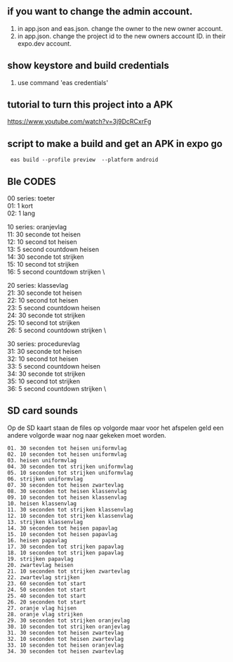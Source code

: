 
## if you want to change the admin account.
1. in app.json and eas.json. change the owner to the new owner account.
2. in app.json. change the project id to the new owners account ID. in their expo.dev account.



## show keystore and build credentials
1.   use command 'eas credentials'


## tutorial to turn this project into a APK
https://www.youtube.com/watch?v=3j9DcRCxrFg


## script to make a build and get an APK in expo go
```
 eas build --profile preview  --platform android
```

## Ble CODES

00 series: toeter \
    01:  1 kort \
    02:  1 lang 
    
10 series: oranjevlag \
    11:    30 seconde tot heisen \
    12:    10 second tot heisen \
    13:    5 second countdown heisen \
    14:    30 seconde tot strijken \
    15:    10 second tot strijken \
    16:    5 second countdown strijken \

20 series: klassevlag \
    21:    30 seconde tot heisen \
    22:    10 second tot heisen \
    23:    5 second countdown heisen \
    24:    30 seconde tot strijken \
    25:    10 second tot strijken \
    26:    5 second countdown strijken \

30 series: procedurevlag \
    31:    30 seconde tot heisen \
    32:    10 second tot heisen \
    33:    5 second countdown heisen \
    34:    30 seconde tot strijken \
    35:    10 second tot strijken \
    36:    5 second countdown strijken \

## SD card sounds 

Op de SD kaart staan de files op volgorde maar voor het afspelen geld een andere volgorde waar nog naar gekeken moet worden.

    01. 30 seconden tot heisen uniformvlag
    02. 10 seconden tot heisen uniformvlag
    03. heisen uniformvlag
    04. 30 seconden tot strijken uniformvlag
    05. 10 seconden tot strijken uniformvlag
    06. strijken uniformvlag
    07. 30 seconden tot heisen zwartevlag
    08. 30 seconden tot heisen klassenvlag
    09. 10 seconden tot heisen klassenvlag
    10. heisen klassenvlag
    11. 30 seconden tot strijken klassenvlag
    12. 10 seconden tot strijken klassenvlag
    13. strijken klassenvlag
    14. 30 seconden tot heisen papavlag
    15. 10 seconden tot heisen papavlag
    16. heisen papavlag
    17. 30 seconden tot strijken papavlag
    18. 10 seconden tot strijken papavlag
    19. strijken papavlag
    20. zwartevlag heisen
    21. 10 seconden tot strijken zwartevlag
    22. zwartevlag strijken
    23. 60 seconden tot start
    24. 50 seconden tot start
    25. 40 seconden tot start
    26. 20 seconden tot start
    27. oranje vlag hijsen
    28. oranje vlag strijken
    29. 30 seconden tot strijken oranjevlag
    30. 10 seconden tot strijken oranjevlag
    31. 30 seconden tot heisen zwartevlag
    32. 10 seconden tot heisen zwartevlag
    33. 10 seconden tot heisen oranjevlag
    34. 30 seconden tot heisen zwartevlag
